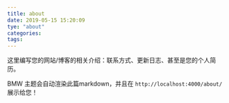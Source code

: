 ```yaml
---
title: about
date: 2019-05-15 15:20:09
tye: "about"
categories:
tags:
---
```


这里编写您的网站/博客的相关介绍：联系方式、更新日志、甚至是您的个人简历。

BMW 主题会自动渲染此篇markdown，并且在 `http://localhost:4000/about/` 展示给您！
